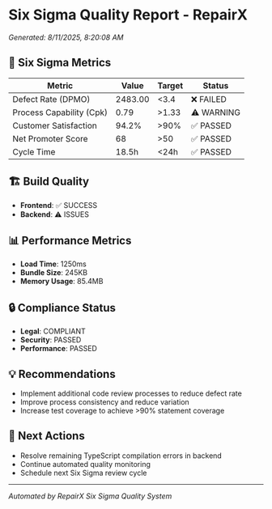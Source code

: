 # Six Sigma Quality Report - RepairX
*Generated: 8/11/2025, 8:20:08 AM*

## 🎯 Six Sigma Metrics

| Metric | Value | Target | Status |
|--------|-------|---------|--------|
| Defect Rate (DPMO) | 2483.00 | <3.4 | ❌ FAILED |
| Process Capability (Cpk) | 0.79 | >1.33 | ⚠️ WARNING |
| Customer Satisfaction | 94.2% | >90% | ✅ PASSED |
| Net Promoter Score | 68 | >50 | ✅ PASSED |
| Cycle Time | 18.5h | <24h | ✅ PASSED |

## 🏗️ Build Quality
- **Frontend**: ✅ SUCCESS
- **Backend**: ⚠️ ISSUES

## 📊 Performance Metrics
- **Load Time**: 1250ms
- **Bundle Size**: 245KB
- **Memory Usage**: 85.4MB

## 🔒 Compliance Status
- **Legal**: COMPLIANT
- **Security**: PASSED 
- **Performance**: PASSED

## 💡 Recommendations
- Implement additional code review processes to reduce defect rate
- Improve process consistency and reduce variation
- Increase test coverage to achieve >90% statement coverage

## 🚀 Next Actions
- Resolve remaining TypeScript compilation errors in backend
- Continue automated quality monitoring
- Schedule next Six Sigma review cycle

---
*Automated by RepairX Six Sigma Quality System*
